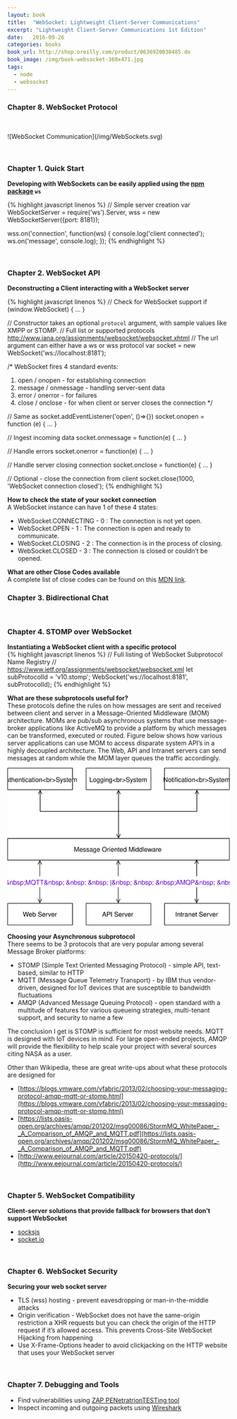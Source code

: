 ```yaml
---
layout: book
title:  "WebSocket: Lightweight Client-Server Communications"
excerpt: "Lightweight Client-Server Communications 1st Edition"
date:   2016-09-26
categories: books
book_url: http://shop.oreilly.com/product/0636920030485.do
book_image: /img/book-websocket-360x471.jpg
tags:
  - node
  - websocket
---
```


### Chapter 8. WebSocket Protocol
<p>&nbsp;</p>
![WebSocket Communication](/img/WebSockets.svg)

<p>&nbsp;</p>

### Chapter 1. Quick Start

**Developing with WebSockets can be easily applied using the [npm package](https://www.npmjs.com/package/ws) `ws`**

{% highlight javascript linenos %}
// Simple server creation
var WebSocketServer = require('ws').Server,
    wss = new WebSocketServer({port: 8181});

wss.on('connection', function(ws) {
    console.log('client connected');
    ws.on('message', console.log);
});
{% endhighlight %}

<p>&nbsp;</p>

### Chapter 2. WebSocket API

**Deconstructing a Client interacting with a WebSocket server**

{% highlight javascript linenos %}
// Check for WebSocket support
if (window.WebSocket) { ... }

// Constructor takes an optional `protocol` argument, with sample values like XMPP or STOMP.
// Full list or supported protocols http://www.iana.org/assignments/websocket/websocket.xhtml
// The url argument can either have a ws or wss protocol
var socket = new WebSocket('ws://localhost:8181');

/*
WebSocket fires 4 standard events:
1. open / onopen - for establishing connection
2. message / onmessage - handling server-sent data
3. error / onerror - for failures
4. close / onclose - for when client or server closes the connection
*/

// Same as socket.addEventListener('open', ()=>{})
socket.onopen = function (e) { … }

// Ingest incoming data
socket.onmessage = function(e) { … }

// Handle errors
socket.onerror = function(e) { … }

// Handle server closing connection
socket.onclose = function(e) { … }

// Optional - close the connection from client
socket.close(1000, 'WebSocket connection closed');
{% endhighlight %}

**How to check the state of your socket connection**  
A WebSocket instance can have 1 of these 4 states:
* WebSocket.CONNECTING - 0 : The connection is not yet open.
* WebSocket.OPEN - 1 : The connection is open and ready to communicate.
* WebSocket.CLOSING - 2 : The connection is in the process of closing.
* WebSocket.CLOSED - 3 : The connection is closed or couldn’t be opened.

**What are other Close Codes available**  
A complete list of close codes can be found on this [MDN link](https://developer.mozilla.org/en-US/docs/Web/API/CloseEvent).


### Chapter 3. Bidirectional Chat

<p>&nbsp;</p>

### Chapter 4. STOMP over WebSocket

**Instantiating a WebSocket client with a specific protocol**  
{% highlight javascript linenos %}
// Full listing of WebSocket Subprotocol Name Registry
// https://www.ietf.org/assignments/websocket/websocket.xml
let subProtocolId = 'v10.stomp';
WebSocket('ws://localhost:8181', subProtocolId);
{% endhighlight %}

**What are these subprotocols useful for?**  
These protocols define the rules on how messages are sent and received between client and server in a Message-Oriented Middleware (MOM) architecture.  MOMs are pub/sub asynchronous systems that use message-broker applications like ActiveMQ to provide a platform by which messages can be transformed, executed or routed.  Figure below shows how various server applications can use MOM to access disparate system API’s in a highly decoupled architecture.  The Web, API and Intranet servers can send messages at random while the MOM layer queues the traffic accordingly. 

![Message-Oriented Architecture](/img/Message-Oriented-Architecture.svg)

**Choosing your Asynchronous subprotocol**  
There seems to be 3 protocols that are very popular among several Message Broker platforms:

* STOMP (Simple Text Oriented Messaging Protocol) - simple API, text-based, similar to HTTP 
* MQTT (Message Queue Telemetry Transport) - by IBM thus vendor-driven, designed for IoT devices that are susceptible to bandwidth fluctuations
* AMQP (Advanced Message Queuing Protocol) - open standard with a multitude of features for various queueing strategies, multi-tenant support, and security to name a few

The conclusion I get is STOMP is sufficient for most website needs.  MQTT is designed with IoT devices in mind.  For large open-ended projects, AMQP will provide the flexibility to help scale your project with several sources citing NASA as a user.

Other than Wikipedia, these are great write-ups about what these protocols are designed for
* [https://blogs.vmware.com/vfabric/2013/02/choosing-your-messaging-protocol-amqp-mqtt-or-stomp.html](https://blogs.vmware.com/vfabric/2013/02/choosing-your-messaging-protocol-amqp-mqtt-or-stomp.html)
* [https://lists.oasis-open.org/archives/amqp/201202/msg00086/StormMQ_WhitePaper_-_A_Comparison_of_AMQP_and_MQTT.pdf](https://lists.oasis-open.org/archives/amqp/201202/msg00086/StormMQ_WhitePaper_-_A_Comparison_of_AMQP_and_MQTT.pdf) 
* [http://www.eejournal.com/article/20150420-protocols/](http://www.eejournal.com/article/20150420-protocols/) 

<p>&nbsp;</p>

### Chapter 5. WebSocket Compatibility

**Client-server solutions that provide fallback for browsers that don’t support WebSocket**
* [socksjs](https://www.npmjs.com/package/sockjs)
* [socket.io](https://www.npmjs.com/package/socket.io) 

<p>&nbsp;</p>

### Chapter 6. WebSocket Security

**Securing your web socket server**
* TLS (wss) hosting - prevent eavesdropping or man-in-the-middle attacks
* Origin verification - WebSocket does not have the same-origin restriction a XHR requests but you can check the origin of the HTTP request if it’s allowed access. This prevents Cross-Site WebSocket Hijacking from happening
*  Use X-Frame-Options header to avoid clickjacking on the HTTP website that uses your WebSocket server

<p>&nbsp;</p>

###  Chapter 7. Debugging and Tools

* Find vulnerabilities using [ZAP PENetratrionTESTing tool](https://www.owasp.org/index.php/OWASP_Zed_Attack_Proxy_Project)
* Inspect incoming and outgoing packets using [Wireshark](https://www.wireshark.org/)